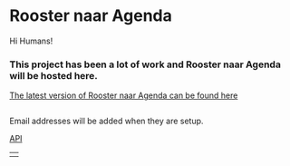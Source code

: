 # Rooster naar Agenda

Hi Humans!

### This project has been a lot of work and Rooster naar Agenda will be hosted here. ###

[The latest version of Rooster naar Agenda can be found here](https://www.icloud.com/shortcuts/8b236e1997994bfd8ec3f0e54ebbf475)

<p style="float:left; width: 100%;">
Email addresses will be added when they are setup.
</p>

<a href="https://mvan231.github.io/LatestRoosterAgenda.json">API</a>
  <font size="6" face="Courier New">
  <table width="100%">

<tbody>
<tr>
<td></td>
</tr>
</tbody>
</table>
  </font>
  
<footer>


</footer>

